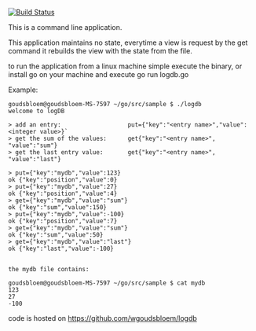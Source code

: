[![Build Status](https://travis-ci.org/wgoudsbloem/logdb.svg?branch=master)](https://travis-ci.org/wgoudsbloem/logdb)

This is a command line application.

This application maintains no state, everytime a view is request by the get command it 
 rebuilds the view with the state from the file.

to run the application from a linux machine simple execute the binary, or install go on your machine and execute go run logdb.go

Example:

```
goudsbloem@goudsbloem-MS-7597 ~/go/src/sample $ ./logdb  
welcome to logDB

> add an entry:                   put={"key":"<entry name>","value":<integer value>}`  
> get the sum of the values:      get{"key":"<entry name>", "value":"sum"}  
> get the last entry value:       get{"key":"<entry name>", "value":"last"}  

> put={"key":"mydb","value":123}  
ok {"key":"position","value":0}  
> put={"key":"mydb","value":27}  
ok {"key":"position","value":4}  
> get={"key":"mydb","value":"sum"}  
ok {"key":"sum","value":150}  
> put={"key":"mydb","value":-100}  
ok {"key":"position","value":7}  
> get={"key":"mydb","value":"sum"}  
ok {"key":"sum","value":50}  
> get={"key":"mydb","value":"last"}  
ok {"key":"last","value":-100}


the mydb file contains:

goudsbloem@goudsbloem-MS-7597 ~/go/src/sample $ cat mydb  
123  
27  
-100
```

code is hosted on https://github.com/wgoudsbloem/logdb